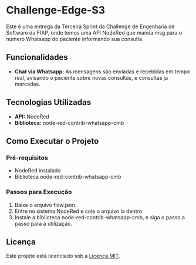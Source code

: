# Challenge-Edge-S3

Este é uma entrega da Terceira Sprint da Challenge de Engenharia de Software da FIAP, onde temos uma API NodeRed que manda msg para o numero Whatsapp do paciente informando sua consulta.

## Funcionalidades

- **Chat via Whatsapp:** As mensagens são enviadas e recebidas em tempo real, avisando o paciente sobre novas consultas, e consultas ja marcadas.

## Tecnologias Utilizadas

- **API:** NodeRed
- **Biblioteca:** node-red-contrib-whatsapp-cmb

## Como Executar o Projeto

### Pré-requisitos

- NodeRed instalado
- Biblioteca node-red-contrib-whatsapp-cmb

### Passos para Execução

1. Baixe o arquivo flow.json.
2. Entre no sistema NodeRed e cole o arquivo la dentro.
3. Instale a biblioteca node-red-contrib-whatsapp-cmb, e siga o passo a passo para a utilização.

## Licença

Este projeto está licenciado sob a [Licença MIT](LICENSE).

